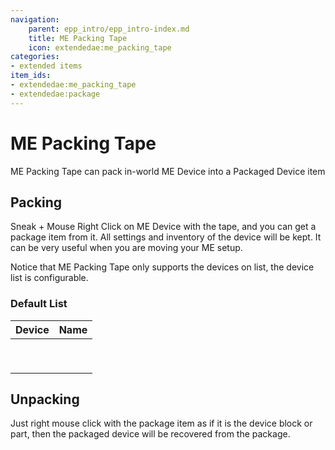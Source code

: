 ```yaml
---
navigation:
    parent: epp_intro/epp_intro-index.md
    title: ME Packing Tape
    icon: extendedae:me_packing_tape
categories:
- extended items
item_ids:
- extendedae:me_packing_tape
- extendedae:package
---
```


# ME Packing Tape

ME Packing Tape can pack in-world ME Device into a Packaged Device item

<Row>
<ItemImage id="extendedae:me_packing_tape" scale="4"></ItemImage>
<ItemImage id="extendedae:package" scale="4"></ItemImage>
</Row>

## Packing

Sneak + Mouse Right Click on ME Device with the tape, and you can get a package item from it. All settings and inventory of
the device will be kept. It can be very useful when you are moving your ME setup.

Notice that ME Packing Tape only supports the devices on list, the device list is configurable.

### Default List

|                                   Device                                   |                              Name                              |
|:--------------------------------------------------------------------------:|:--------------------------------------------------------------:|
|    <ItemImage id="extendedae:ex_interface_part" scale="3"></ItemImage>     |    <ItemLink id="extendedae:ex_interface_part"></ItemLink>     |
| <ItemImage id="extendedae:ex_pattern_provider_part" scale="3"></ItemImage> | <ItemLink id="extendedae:ex_pattern_provider_part"></ItemLink> |
|       <ItemImage id="extendedae:ex_interface" scale="3"></ItemImage>       |       <ItemLink id="extendedae:ex_interface"></ItemLink>       |
|   <ItemImage id="extendedae:ex_pattern_provider" scale="3"></ItemImage>    |   <ItemLink id="extendedae:ex_pattern_provider"></ItemLink>    |
|         <ItemImage id="ae2:cable_interface" scale="3"></ItemImage>         |         <ItemLink id="ae2:cable_interface"></ItemLink>         |
|     <ItemImage id="ae2:cable_pattern_provider" scale="3"></ItemImage>      |     <ItemLink id="ae2:cable_pattern_provider"></ItemLink>      |
|            <ItemImage id="ae2:interface" scale="3"></ItemImage>            |            <ItemLink id="ae2:interface"></ItemLink>            |
|        <ItemImage id="ae2:pattern_provider" scale="3"></ItemImage>         |        <ItemLink id="ae2:pattern_provider"></ItemLink>         |
|              <ItemImage id="ae2:drive" scale="3"></ItemImage>              |              <ItemLink id="ae2:drive"></ItemLink>              |

## Unpacking

Just right mouse click with the package item as if it is the device block or part, then the packaged device will be recovered
from the package.
